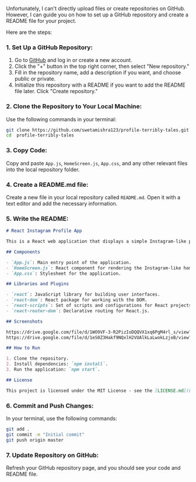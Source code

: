 Unfortunately, I can't directly upload files or create repositories on GitHub. However, I can guide you on how to set up a GitHub repository and create a README file for your project.

Here are the steps:

### 1. Set Up a GitHub Repository:

1. Go to [GitHub](https://github.com/) and log in or create a new account.
2. Click the "+" button in the top right corner, then select "New repository."
3. Fill in the repository name, add a description if you want, and choose public or private.
4. Initialize this repository with a README if you want to add the README file later. Click "Create repository."

### 2. Clone the Repository to Your Local Machine:

Use the following commands in your terminal:

```bash
git clone https://github.com/swetamishra123/profile-terribly-tales.git
cd  profile-terribly-tales
```

### 3. Copy  Code:

Copy and paste  `App.js`, `HomeScreen.js`, `App.css`, and any other relevant files into the local repository folder.

### 4. Create a README.md file:

Create a new file in your local repository called `README.md`. Open it with a text editor and add the necessary information.

### 5. Write the README:

```markdown
# React Instagram Profile App

This is a React web application that displays a simple Instagram-like profile page and home feed.

## Components

- `App.js`: Main entry point of the application.
- `HomeScreen.js`: React component for rendering the Instagram-like home feed.
- `App.css`: Stylesheet for the application.

## Libraries and Plugins

- `react`: JavaScript library for building user interfaces.
- `react-dom`: React package for working with the DOM.
- `react-scripts`: Set of scripts and configurations for React projects.
- `react-router-dom`: Declarative routing for React.js.

## Screenshots

https://drive.google.com/file/d/1WO9VF-3-R2PizIoDQQVX1xq6PgM4rl_s/view?usp=sharing
https://drive.google.com/file/d/1eS0Z3Hakf9NQxlH2VUAlkLaLwokLzjoB/view?usp=sharing

## How to Run

1. Clone the repository.
2. Install dependencies: `npm install`.
3. Run the application: `npm start`.

## License

This project is licensed under the MIT License - see the [LICENSE.md](LICENSE.md) file for details.
```

### 6. Commit and Push Changes:

In your terminal, use the following commands:

```bash
git add .
git commit -m "Initial commit"
git push origin master
```

### 7. Update Repository on GitHub:

Refresh your GitHub repository page, and you should see your code and README file.

